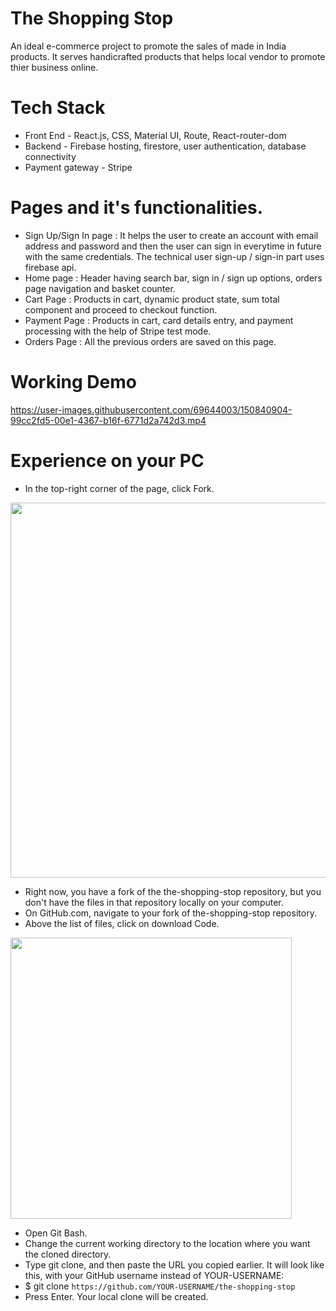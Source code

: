 # The Shopping Stop
An ideal e-commerce project to promote the sales of made in India products. It serves handicrafted products that helps local vendor to promote thier business online. 

# Tech Stack
* Front End - React.js, CSS, Material UI, Route, React-router-dom
* Backend - Firebase hosting, firestore, user authentication, database connectivity
* Payment gateway - Stripe

# Pages and it's functionalities.
* Sign Up/Sign In page :  It helps the user to create an account with email address and password and then the user can sign in everytime in future with the same credentials. The technical user sign-up / sign-in part uses firebase api. 
* Home page : Header having search bar, sign in / sign up options, orders page navigation and basket counter.
* Cart Page : Products in cart, dynamic product state, sum total component and proceed to checkout function.
* Payment Page : Products in cart, card details entry, and payment processing with the help of Stripe test mode.
* Orders Page : All the previous orders are saved on this page. 

# Working Demo


https://user-images.githubusercontent.com/69644003/150840904-99cc2fd5-00e1-4367-b16f-6771d2a742d3.mp4

# Experience on your PC

* In the top-right corner of the page, click Fork.
<p><img src="https://docs.github.com/assets/cb-6294/images/help/repository/fork_button.jpg" width=600px></p>

* Right now, you have a fork of the the-shopping-stop repository, but you don't have the files in that repository locally on your computer.
* On GitHub.com, navigate to your fork of the-shopping-stop repository.
* Above the list of files, click on download Code.
<p><img src = "https://docs.github.com/assets/cb-20366/images/help/repository/code-button.png" width = 450px></p>

* Open Git Bash.
* Change the current working directory to the location where you want the cloned directory.
* Type git clone, and then paste the URL you copied earlier. It will look like this, with your GitHub username instead of YOUR-USERNAME:
* $ git clone ```https://github.com/YOUR-USERNAME/the-shopping-stop```
* Press Enter. Your local clone will be created.
